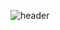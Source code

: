 ![header](https://capsule-render.vercel.app/api?type=wave&color=auto&height=300&section=header&text=Star%20Butterfly.07&fontSize=90)
